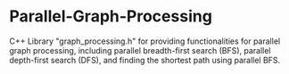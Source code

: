 # Parallel-Graph-Processing
C++ Library "graph_processing.h" for providing functionalities for parallel graph processing, including parallel breadth-first search (BFS), parallel depth-first search (DFS), and finding the shortest path using parallel BFS.
